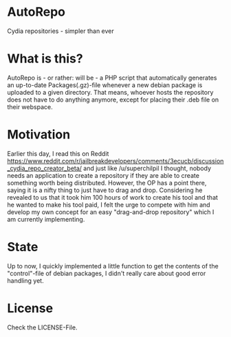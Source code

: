 # AutoRepo
Cydia repositories - simpler than ever

# What is this?
AutoRepo is - or rather: will be - a PHP script that automatically generates an up-to-date Packages(.gz)-file whenever a new debian package is uploaded to a given directory. 
That means, whoever hosts the repository does not have to do anything anymore, except for placing their .deb file on their webspace. 

# Motivation
Earlier this day, I read this on Reddit
https://www.reddit.com/r/jailbreakdevelopers/comments/3ecucb/discussion_cydia_repo_creator_beta/
and just like /u/superchilpil I thought, nobody needs an application to create a repository if they are able to create something worth being distributed. However, the OP has a point there, saying it is a nifty thing to just have to drag and drop. 
Considering he revealed to us that it took him 100 hours of work to create his tool and that he wanted to make his tool paid, I felt the urge to compete with him and develop my own concept for an easy "drag-and-drop repository" which I am currently implementing. 

# State
Up to now, I quickly implemented a little function to get the contents of the "control"-file of debian packages, 
I didn't really care about good error handling yet. 

# License
Check the LICENSE-File. 
